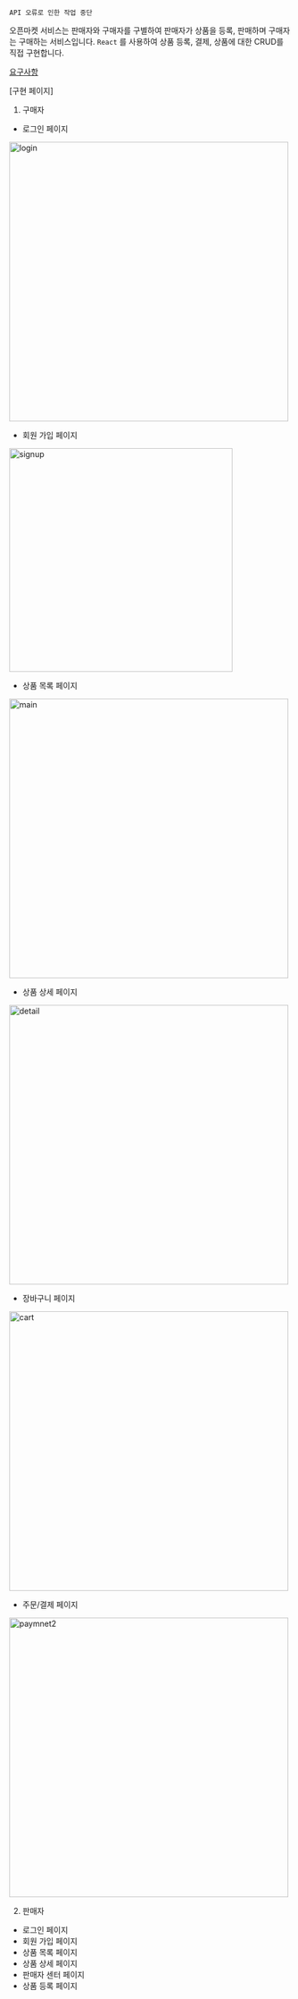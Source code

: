 
`API 오류로 인한 작업 중단`

오픈마켓 서비스는 판매자와 구매자를 구별하여 판매자가 상품을 등록, 판매하며 구매자는 구매하는 서비스입니다.
`React` 를 사용하여 상품 등록, 결제, 상품에 대한 CRUD를 직접 구현합니다.

[요구사항](https://silver-lumber-2a3.notion.site/6327f68c03704aebb9ceede23cdbe8e1)

[구현 페이지]

1. 구매자

- 로그인 페이지
<img width="500" alt="login" src="https://user-images.githubusercontent.com/57563053/157380183-f457e1e0-3718-4c8f-a992-04a5ec4a0db8.png">

- 회원 가입 페이지
<img width="400" alt="signup" src="https://user-images.githubusercontent.com/57563053/157380177-fa747124-c32d-445a-8260-779fb59a8f73.png">

- 상품 목록 페이지
<img width="500" alt="main" src="https://user-images.githubusercontent.com/57563053/157380163-89b02bb9-92f4-4c14-871d-75aade45a06d.png">

- 상품 상세 페이지
<img width="500" alt="detail" src="https://user-images.githubusercontent.com/57563053/157380151-dd0bfcba-46bc-4987-a79c-f4eb57b3f21e.png">

- 장바구니 페이지
<img width="500" alt="cart" src="https://user-images.githubusercontent.com/57563053/157375740-ff1da7b8-e74c-49ec-956c-633b997d8628.png">

- 주문/결제 페이지
 <img width="500" alt="paymnet2" src="https://user-images.githubusercontent.com/57563053/157375610-86514408-052f-434b-b4b0-aad264979b1e.png">

2. 판매자

- 로그인 페이지
- 회원 가입 페이지
- 상품 목록 페이지
- 상품 상세 페이지
- 판매자 센터 페이지
- 상품 등록 페이지
